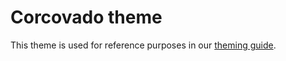 # Corcovado theme

This theme is used for reference purposes in our [theming guide](https://www.accesstomemory.org/en/docs/2.3/admin-manual/customization/theming).
